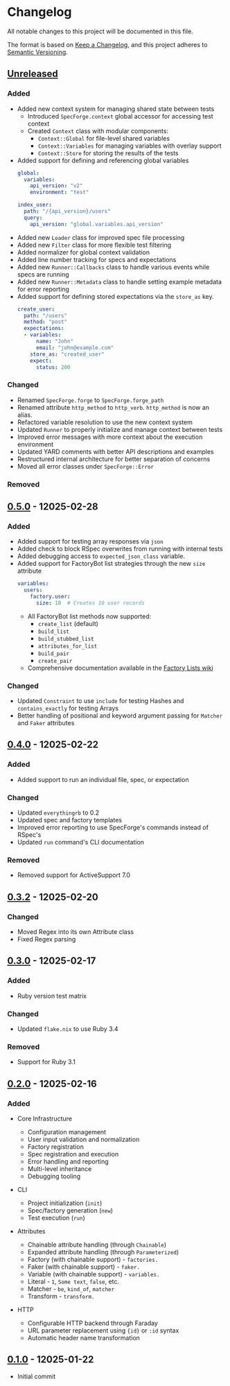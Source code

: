 # Changelog

All notable changes to this project will be documented in this file.

The format is based on [Keep a Changelog](https://keepachangelog.com/en/1.1.0/),
and this project adheres to [Semantic Versioning](https://semver.org/spec/v2.0.0.html).

<!--
## [Unreleased]

### Added

### Changed

### Removed
-->

## [Unreleased]

### Added

- Added new context system for managing shared state between tests
  - Introduced `SpecForge.context` global accessor for accessing test context
  - Created `Context` class with modular components:
    - `Context::Global` for file-level shared variables
    - `Context::Variables` for managing variables with overlay support
    - `Context::Store` for storing the results of the tests
- Added support for defining and referencing global variables
  ```yaml
  global:
    variables:
      api_version: "v2"
      environment: "test"

  index_user:
    path: "/{api_version}/users"
    query:
      api_version: "global.variables.api_version"
  ```
- Added new `Loader` class for improved spec file processing
- Added new `Filter` class for more flexible test filtering
- Added normalizer for global context validation
- Added line number tracking for specs and expectations
- Added new `Runner::Callbacks` class to handle various events while specs are running
- Added new `Runner::Metadata` class to handle setting example metadata for error reporting
- Added support for defining stored expectations via the `store_as` key.
  ```yaml
  create_user:
    path: "/users"
    method: "post"
    expectations:
    - variables:
        name: "John"
        email: "john@example.com"
      store_as: "created_user"
      expect:
        status: 200
  ```

### Changed

- Renamed `SpecForge.forge` to `SpecForge.forge_path`
- Renamed attribute `http_method` to `http_verb`. `http_method` is now an alias.
- Refactored variable resolution to use the new context system
- Updated `Runner` to properly initialize and manage context between tests
- Improved error messages with more context about the execution environment
- Updated YARD comments with better API descriptions and examples
- Restructured internal architecture for better separation of concerns
- Moved all error classes under `SpecForge::Error`

### Removed


## [0.5.0] - 12025-02-28

### Added

- Added support for testing array responses via `json`
- Added check to block RSpec overwrites from running with internal tests
- Added debugging access to `expected_json_class` variable.
- Added support for FactoryBot list strategies through the new `size` attribute
  ```yaml
  variables:
    users:
      factory.user:
        size: 10  # Creates 10 user records
  ```
  - All FactoryBot list methods now supported:
    - `create_list` (default)
    - `build_list`
    - `build_stubbed_list`
    - `attributes_for_list`
    - `build_pair`
    - `create_pair`
  - Comprehensive documentation available in the [Factory Lists wiki](https://github.com/itsthedevman/spec_forge/wiki/Factory-Lists)

### Changed

- Updated `Constraint` to use `include` for testing Hashes and `contains_exactly` for testing Arrays
- Better handling of positional and keyword argument passing for `Matcher` and `Faker` attributes

## [0.4.0] - 12025-02-22

### Added

- Added support to run an individual file, spec, or expectation

### Changed

- Updated `everythingrb` to 0.2
- Updated spec and factory templates
- Improved error reporting to use SpecForge's commands instead of RSpec's
- Updated `run` command's CLI documentation

### Removed

- Removed support for ActiveSupport 7.0

## [0.3.2] - 12025-02-20

### Changed

- Moved Regex into its own Attribute class
- Fixed Regex parsing

## [0.3.0] - 12025-02-17

### Added

- Ruby version test matrix

### Changed

- Updated `flake.nix` to use Ruby 3.4

### Removed

- Support for Ruby 3.1

## [0.2.0] - 12025-02-16

### Added

- Core Infrastructure
  - Configuration management
  - User input validation and normalization
  - Factory registration
  - Spec registration and execution
  - Error handling and reporting
  - Multi-level inheritance
  - Debugging tooling

- CLI
  - Project initialization (`init`)
  - Spec/factory generation (`new`)
  - Test execution (`run`)

- Attributes
  - Chainable attribute handling (through `Chainable`)
  - Expanded attribute handling (through `Parameterized`)
  - Factory (with chainable support) - `factories.`
  - Faker (with chainable support) - `faker.`
  - Variable (with chainable support) - `variables.`
  - Literal - `1`, `Some text`, `false`, etc.
  - Matcher - `be`, `kind_of`, `matcher`
  - Transform - `transform.`

- HTTP
  - Configurable HTTP backend through Faraday
  - URL parameter replacement using `{id}` or `:id` syntax
  - Automatic header name transformation

## [0.1.0] - 12025-01-22

- Initial commit

[unreleased]: https://github.com/itsthedevman/spec_forge/compare/v0.5.0...HEAD
[0.5.0]: https://github.com/itsthedevman/spec_forge/compare/v0.4.0...v0.5.0
[0.4.0]: https://github.com/itsthedevman/spec_forge/compare/v0.3.2...v0.4.0
[0.3.2]: https://github.com/itsthedevman/spec_forge/compare/v0.3.0...v0.3.2
[0.3.0]: https://github.com/itsthedevman/spec_forge/compare/v0.2.0...v0.3.0
[0.2.0]: https://github.com/itsthedevman/spec_forge/compare/v0.1.0...v0.2.0
[0.1.0]: https://github.com/itsthedevman/spec_forge/compare/a8a991c25dcbd472a5fd975e96aa223b05948618...v0.1.0
